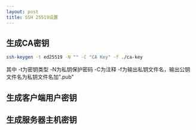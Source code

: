 ```yaml
---
layout: post
title: SSH 25519设置
---
```


## 生成CA密钥
```bash
ssh-keygen -t ed25519 -N "" -C "CA Key" -f ./ca-key
```
其中
  -t为密钥类型
  -N为私钥保护密码
  -C为注释
  -f为输出私钥文件名，输出公钥文件名为私钥文件名加".pub"

## 生成客户端用户密钥

## 生成服务器主机密钥
